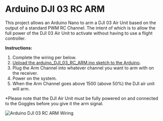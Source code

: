 # Arduino DJI 03 RC ARM

This project allows an Arduino Nano to arm a DJI 03 Air Unit based on the output of a standard PWM RC Channel. The intent of which is to allow the full power of the DJI 03 Air Unit to activate without having to use a flight controller.

**Instructions:**
1. Complete the wiring per below.
2. [Upload the arduino_DJI_03_RC_ARM.ino sketch to the Arduino](https://support.arduino.cc/hc/en-us/articles/4733418441116-Upload-a-sketch-in-Arduino-IDE).
3. Plug the Arm Channel into whatever channel you want to arm with on the receiver.
4. Power on the system.
5. When the Arm Channel goes above 1500 (above 50%) the DJI air unit will arm.

*Please note that the DJI Air Unit must be fully powered on and connected to the Goggles before you give it the arm signal. 
 

![Arduino DJI 03 RC ARM Wiring](https://i.imgur.com/l8pAnhi.jpg)
